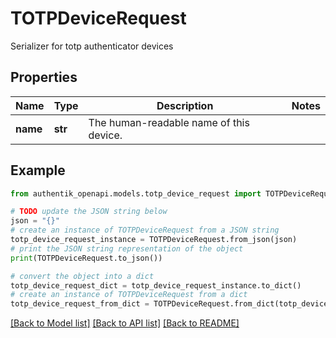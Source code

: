 # TOTPDeviceRequest

Serializer for totp authenticator devices

## Properties

Name | Type | Description | Notes
------------ | ------------- | ------------- | -------------
**name** | **str** | The human-readable name of this device. | 

## Example

```python
from authentik_openapi.models.totp_device_request import TOTPDeviceRequest

# TODO update the JSON string below
json = "{}"
# create an instance of TOTPDeviceRequest from a JSON string
totp_device_request_instance = TOTPDeviceRequest.from_json(json)
# print the JSON string representation of the object
print(TOTPDeviceRequest.to_json())

# convert the object into a dict
totp_device_request_dict = totp_device_request_instance.to_dict()
# create an instance of TOTPDeviceRequest from a dict
totp_device_request_from_dict = TOTPDeviceRequest.from_dict(totp_device_request_dict)
```
[[Back to Model list]](../README.md#documentation-for-models) [[Back to API list]](../README.md#documentation-for-api-endpoints) [[Back to README]](../README.md)


